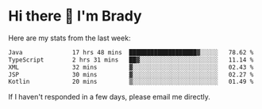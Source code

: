 # Hi there 👋 I'm Brady

Here are my stats from the last week:
<!--START_SECTION:waka-->

```txt
Java              17 hrs 48 mins  ███████████████████▓░░░░░   78.62 %
TypeScript        2 hrs 31 mins   ██▓░░░░░░░░░░░░░░░░░░░░░░   11.14 %
XML               32 mins         ▓░░░░░░░░░░░░░░░░░░░░░░░░   02.43 %
JSP               30 mins         ▓░░░░░░░░░░░░░░░░░░░░░░░░   02.27 %
Kotlin            20 mins         ▒░░░░░░░░░░░░░░░░░░░░░░░░   01.49 %
```

<!--END_SECTION:waka-->

If I haven't responded in a few days, please email me directly. 
